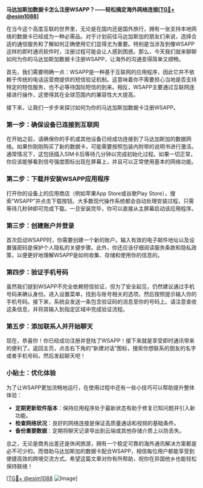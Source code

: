 **马达加斯加数据卡怎么注册WSAPP？——轻松搞定海外网络连接[[TG💪+ @esim1088](https://t.me/s/esim1088)]**

在当今这个高度互联的世界里，无论是在国内还是国外旅行，拥有一张支持本地网络的数据卡已经成为一种必需品。对于计划前往马达加斯加的朋友们来说，选择合适的通信服务和了解如何正确使用它们显得尤为重要。特别是当涉及到像WSAPP这样的即时通讯软件时，注册过程可能会让人感到困惑。那么，今天我们就来聊聊如何为你的马达加斯加数据卡注册WSAPP，让海外的沟通变得简单又顺畅。

首先，我们需要明确一点：WSAPP是一种基于互联网的应用程序，因此它并不依赖于传统的电话运营商提供的短信验证机制。这意味着你不需要担心当地是否支持特定的短信服务，也不必等待国际短信的到来。相反，WSAPP主要通过互联网连接进行操作，这使得其在全球范围内的兼容性大大提高。

接下来，让我们一步步来探讨如何为你的马达加斯加数据卡注册WSAPP。

### 第一步：确保设备已连接到互联网

在开始之前，请确保你的手机或其他设备已经成功连接到了马达加斯加的数据网络。如果你刚刚购买了新的数据卡，可能需要按照包装内附带的说明书进行激活。通常情况下，这包括插入SIM卡后等待几分钟以完成初始化过程。如果一切正常，你应该能够看到信号强度图标出现在屏幕上，并且可以正常使用基本的网络功能。

### 第二步：下载并安装WSAPP应用程序

打开你的设备上的应用商店（例如苹果App Store或谷歌Play Store），搜索“WSAPP”并点击下载按钮。大多数现代操作系统都会自动处理安装过程，只需等待几秒钟即可完成下载。一旦安装完毕，你可以直接从主屏幕启动该应用程序。

### 第三步：创建账户并登录

首次启动WSAPP时，你需要创建一个新的账户。输入有效的电子邮件地址以及设置强密码是保护个人隐私的关键步骤。此外，你还应该仔细阅读服务条款和隐私政策，以便更好地理解WSAPP是如何收集、存储和使用你的信息的。

### 第四步：验证手机号码

虽然我们提到WSAPP不完全依赖短信验证，但为了安全起见，仍然建议通过手机号码来确认身份。进入设置菜单，找到与账号相关的选项，然后按照提示输入你的手机号码。接下来，系统会发送一条包含验证码的消息至你的号码上。请注意查收这条信息，并将其输入到指定区域中完成验证流程。

### 第五步：添加联系人并开始聊天

现在，恭喜你！你已经成功注册并登陆了WSAPP！接下来就是享受即时通讯带来的便利了。返回主页，点击右下角的“新建对话”图标，搜索你想联系的朋友的名字或者手机号码，然后发起聊天吧！

### 小贴士：优化体验

为了让WSAPP更加流畅地运行，在使用过程中还有一些小技巧可以帮助提升整体体验：

- **定期更新软件版本**：保持应用程序处于最新状态有助于修复已知问题并引入新功能。
- **检查网络状况**：良好的网络连接是保证高质量通话和视频的基础条件。
- **备份重要数据**：定期将聊天记录导出到云端或其他存储介质上以防丢失。

总之，无论是商务出差还是休闲旅游，拥有一个稳定可靠的海外通讯解决方案都是必不可少的。而借助马达加斯加的数据卡配合WSAPP，相信每位用户都能享受到便捷高效的跨境交流方式。希望这篇文章对你有所帮助，祝你在异国他乡也能轻松保持联络！

[[TG💪+ @esim1088](https://t.me/s/esim1088) ![Image](https://i.postimg.cc/4NQfJmqS/Snipaste-2025-05-13-00-14-12.png)]